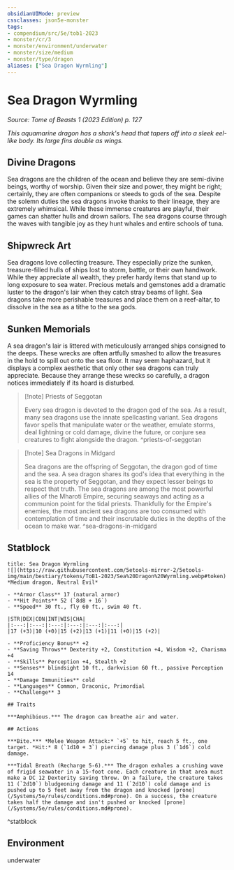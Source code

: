 ```yaml
---
obsidianUIMode: preview
cssclasses: json5e-monster
tags:
- compendium/src/5e/tob1-2023
- monster/cr/3
- monster/environment/underwater
- monster/size/medium
- monster/type/dragon
aliases: ["Sea Dragon Wyrmling"]
---
```

# Sea Dragon Wyrmling
*Source: Tome of Beasts 1 (2023 Edition) p. 127*  

*This aquamarine dragon has a shark's head that tapers off into a sleek eel-like body. Its large fins double as wings.*

## Divine Dragons

Sea dragons are the children of the ocean and believe they are semi-divine beings, worthy of worship. Given their size and power, they might be right; certainly, they are often companions or steeds to gods of the sea. Despite the solemn duties the sea dragons invoke thanks to their lineage, they are extremely whimsical. While these immense creatures are playful, their games can shatter hulls and drown sailors. The sea dragons course through the waves with tangible joy as they hunt whales and entire schools of tuna.

## Shipwreck Art

Sea dragons love collecting treasure. They especially prize the sunken, treasure-filled hulls of ships lost to storm, battle, or their own handiwork. While they appreciate all wealth, they prefer hardy items that stand up to long exposure to sea water. Precious metals and gemstones add a dramatic luster to the dragon's lair when they catch stray beams of light. Sea dragons take more perishable treasures and place them on a reef-altar, to dissolve in the sea as a tithe to the sea gods.

## Sunken Memorials

A sea dragon's lair is littered with meticulously arranged ships consigned to the deeps. These wrecks are often artfully smashed to allow the treasures in the hold to spill out onto the sea floor. It may seem haphazard, but it displays a complex aesthetic that only other sea dragons can truly appreciate. Because they arrange these wrecks so carefully, a dragon notices immediately if its hoard is disturbed.

> [!note] Priests of Seggotan
> 
> Every sea dragon is devoted to the dragon god of the sea. As a result, many sea dragons use the innate spellcasting variant. Sea dragons favor spells that manipulate water or the weather, emulate storms, deal lightning or cold damage, divine the future, or conjure sea creatures to fight alongside the dragon.
^priests-of-seggotan

> [!note] Sea Dragons in Midgard
> 
> Sea dragons are the offspring of Seggotan, the dragon god of time and the sea. A sea dragon shares its god's idea that everything in the sea is the property of Seggotan, and they expect lesser beings to respect that truth. The sea dragons are among the most powerful allies of the Mharoti Empire, securing seaways and acting as a communion point for the tidal priests. Thankfully for the Empire's enemies, the most ancient sea dragons are too consumed with contemplation of time and their inscrutable duties in the depths of the ocean to make war.
^sea-dragons-in-midgard

## Statblock

```ad-statblock
title: Sea Dragon Wyrmling
![](https://raw.githubusercontent.com/5etools-mirror-2/5etools-img/main/bestiary/tokens/ToB1-2023/Sea%20Dragon%20Wyrmling.webp#token)
*Medium dragon, Neutral Evil*

- **Armor Class** 17 (natural armor)
- **Hit Points** 52 (`8d8 + 16`)
- **Speed** 30 ft., fly 60 ft., swim 40 ft.

|STR|DEX|CON|INT|WIS|CHA|
|:---:|:---:|:---:|:---:|:---:|:---:|
|17 (+3)|10 (+0)|15 (+2)|13 (+1)|11 (+0)|15 (+2)|

- **Proficiency Bonus** +2
- **Saving Throws** Dexterity +2, Constitution +4, Wisdom +2, Charisma +4
- **Skills** Perception +4, Stealth +2
- **Senses** blindsight 10 ft., darkvision 60 ft., passive Perception 14
- **Damage Immunities** cold
- **Languages** Common, Draconic, Primordial
- **Challenge** 3

## Traits

***Amphibious.*** The dragon can breathe air and water.

## Actions

***Bite.*** *Melee Weapon Attack:* `+5` to hit, reach 5 ft., one target. *Hit:* 8 (`1d10 + 3`) piercing damage plus 3 (`1d6`) cold damage.

***Tidal Breath (Recharge 5-6).*** The dragon exhales a crushing wave of frigid seawater in a 15-foot cone. Each creature in that area must make a DC 12 Dexterity saving throw. On a failure, the creature takes 11 (`2d10`) bludgeoning damage and 11 (`2d10`) cold damage and is pushed up to 5 feet away from the dragon and knocked [prone](/Systems/5e/rules/conditions.md#prone). On a success, the creature takes half the damage and isn't pushed or knocked [prone](/Systems/5e/rules/conditions.md#prone).
```
^statblock

## Environment

underwater